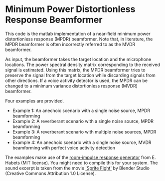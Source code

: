 # Minimum Power Distortionless Response Beamformer
This code is the matlab implementation of  a near-field minimum power distortionless response (MPDR) beamformer. 
Note that, in literature, the MPDR beamformer is often incorrectly referred to as the MVDR beamformer.

As input, the beamformer takes the target location and the microphone locations. The power spectral density matrix corresponding to the received signal is estimated. 
Using this matrix, the MPDR beamformer tries to preserve the signal from the target location while discarding signals from other directions. 
If a voice activity detector is used, the MPDR can be changed to a minimum variance distortionless response (MVDR) beamformer.

Four examples are provided. 
- Example 1: An anechoic scenario with a single noise source, MPDR beamforming
- Example 2: A reverberant scenario with a single noise source, MPDR beamforming
- Example 3: A reverberant scenario with multiple noise sources, MPDR beamforming
- Example 4: An anechoic scenario with a single noise source, MVDR beamforming with perfect voice activity detection

The examples make use of the [room-impulse response generator](https://www.audiolabs-erlangen.de/fau/professor/habets/software/rir-generator) from E. Habets (MIT license). You might need to compile this for your system.
The sound excerpt is taken from the movie ['Sprite Fight'](https://studio.blender.org/films/sprite-fright/) by Blender Studio (Creative Commons Attribution 1.0 License). 


 
